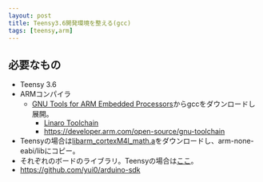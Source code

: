 ```yaml
---
layout: post
title: Teensy3.6開発環境を整える(gcc)
tags: [teensy,arm]
---
```


## 必要なもの

- Teensy 3.6
- ARMコンパイラ
  - [GNU Tools for ARM Embedded Processors](https://developer.arm.com/open-source/gnu-toolchain/gnu-rm/downloads)からgccをダウンロードし展開。
    - [Linaro Toolchain](https://www.linaro.org/downloads/)
    - https://developer.arm.com/open-source/gnu-toolchain
- Teensyの場合は[libarm_cortexM4l_math.a](https://github.com/ARM-software/CMSIS_5/tree/develop/CMSIS/Lib/GCC)をダウンロードし、arm-none-eabi/libにコピー。
- それぞれのボードのライブラリ。Teensyの場合は[ここ](https://github.com/PaulStoffregen/cores/tree/master/teensy3)。
- https://github.com/yui0/arduino-sdk
